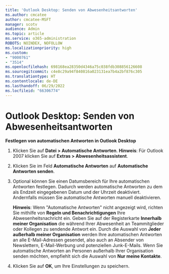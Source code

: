 ```yaml
---
title: 'Outlook Desktop: Senden von Abwesenheitsantworten'
ms.author: cmcatee
author: cmcatee-MSFT
manager: scotv
audience: Admin
ms.topic: article
ms.service: o365-administration
ROBOTS: NOINDEX, NOFOLLOW
ms.localizationpriority: high
ms.custom:
- "9000761"
- "3514"
ms.openlocfilehash: 698168ea28350d4346a75c038fdb308856126608
ms.sourcegitcommit: c4e8c29a94f840816a023131ea7b4a2bf876c305
ms.translationtype: HT
ms.contentlocale: de-DE
ms.lasthandoff: 06/29/2022
ms.locfileid: "66306774"
---
```

# <a name="outlook-desktop-send-out-of-office-replies"></a>Outlook Desktop: Senden von Abwesenheitsantworten

**Festlegen von automatischen Antworten in Outlook Desktop**

1. Klicken Sie auf **Datei > Automatische Antworten**. **Hinweis**: Für Outlook 2007 klicken Sie auf **Extras > Abwesenheitsassistent**.

2. Klicken Sie im Feld **Automatische Antworten** auf **Automatische Antworten senden**.

3. Optional können Sie einen Datumsbereich für Ihre automatischen Antworten festlegen. Dadurch werden automatische Antworten zu dem als Endzeit eingegebenen Datum und der Uhrzeit deaktiviert. Andernfalls müssen Sie automatische Antworten manuell deaktivieren.

    **Hinweis**: Wenn "Automatische Antworten" nicht angezeigt wird, richten Sie mithilfe von **Regeln und Benachrichtigungen** Ihre Abwesenheitsnachricht ein. Geben Sie auf der Registerkarte **Innerhalb meiner Organisation** die während Ihrer Abwesenheit an Teammitglieder oder Kollegen zu sendende Antwort ein. Durch die Auswahl von **Jeder außerhalb meiner Organisation** werden Ihre automatischen Antworten an alle E-Mail-Adressen gesendet, also auch an Absender von Newslettern, E-Mail-Werbung und potenziellen Junk-E-Mails. Wenn Sie automatische Antworten an Personen außerhalb Ihrer Organisation senden möchten, empfiehlt sich die Auswahl von **Nur meine Kontakte**.

4. Klicken Sie auf **OK**, um Ihre Einstellungen zu speichern.
